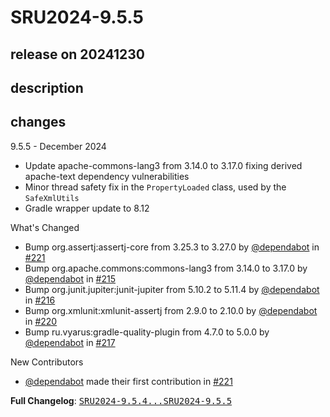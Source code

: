 # SRU2024-9.5.5

## release on 20241230

## description

## changes

9.5.5 - December 2024

* Update apache-commons-lang3 from 3.14.0 to 3.17.0 fixing derived apache-text dependency vulnerabilities
* Minor thread safety fix in the <code>PropertyLoaded</code> class, used by the <code>SafeXmlUtils</code>
* Gradle wrapper update to 8.12

What's Changed

* Bump org.assertj:assertj-core from 3.25.3 to 3.27.0 by <a class="user-mention notranslate" data-hovercard-type="organization" data-hovercard-url="/orgs/dependabot/hovercard" data-octo-click="hovercard-link-click" data-octo-dimensions="link_type:self" href="https://github.com/dependabot">@dependabot</a> in <a class="issue-link js-issue-link" data-error-text="Failed to load title" data-id="2760953745" data-permission-text="Title is private" data-url="https://github.com/prowide/prowide-core/issues/221" data-hovercard-type="pull_request" data-hovercard-url="/prowide/prowide-core/pull/221/hovercard" href="https://github.com/prowide/prowide-core/pull/221">#221</a>
* Bump org.apache.commons:commons-lang3 from 3.14.0 to 3.17.0 by <a class="user-mention notranslate" data-hovercard-type="organization" data-hovercard-url="/orgs/dependabot/hovercard" data-octo-click="hovercard-link-click" data-octo-dimensions="link_type:self" href="https://github.com/dependabot">@dependabot</a> in <a class="issue-link js-issue-link" data-error-text="Failed to load title" data-id="2760911589" data-permission-text="Title is private" data-url="https://github.com/prowide/prowide-core/issues/215" data-hovercard-type="pull_request" data-hovercard-url="/prowide/prowide-core/pull/215/hovercard" href="https://github.com/prowide/prowide-core/pull/215">#215</a>
* Bump org.junit.jupiter:junit-jupiter from 5.10.2 to 5.11.4 by <a class="user-mention notranslate" data-hovercard-type="organization" data-hovercard-url="/orgs/dependabot/hovercard" data-octo-click="hovercard-link-click" data-octo-dimensions="link_type:self" href="https://github.com/dependabot">@dependabot</a> in <a class="issue-link js-issue-link" data-error-text="Failed to load title" data-id="2760911678" data-permission-text="Title is private" data-url="https://github.com/prowide/prowide-core/issues/216" data-hovercard-type="pull_request" data-hovercard-url="/prowide/prowide-core/pull/216/hovercard" href="https://github.com/prowide/prowide-core/pull/216">#216</a>
* Bump org.xmlunit:xmlunit-assertj from 2.9.0 to 2.10.0 by <a class="user-mention notranslate" data-hovercard-type="organization" data-hovercard-url="/orgs/dependabot/hovercard" data-octo-click="hovercard-link-click" data-octo-dimensions="link_type:self" href="https://github.com/dependabot">@dependabot</a> in <a class="issue-link js-issue-link" data-error-text="Failed to load title" data-id="2760953717" data-permission-text="Title is private" data-url="https://github.com/prowide/prowide-core/issues/220" data-hovercard-type="pull_request" data-hovercard-url="/prowide/prowide-core/pull/220/hovercard" href="https://github.com/prowide/prowide-core/pull/220">#220</a>
* Bump ru.vyarus:gradle-quality-plugin from 4.7.0 to 5.0.0 by <a class="user-mention notranslate" data-hovercard-type="organization" data-hovercard-url="/orgs/dependabot/hovercard" data-octo-click="hovercard-link-click" data-octo-dimensions="link_type:self" href="https://github.com/dependabot">@dependabot</a> in <a class="issue-link js-issue-link" data-error-text="Failed to load title" data-id="2760911707" data-permission-text="Title is private" data-url="https://github.com/prowide/prowide-core/issues/217" data-hovercard-type="pull_request" data-hovercard-url="/prowide/prowide-core/pull/217/hovercard" href="https://github.com/prowide/prowide-core/pull/217">#217</a>

New Contributors

* <a class="user-mention notranslate" data-hovercard-type="organization" data-hovercard-url="/orgs/dependabot/hovercard" data-octo-click="hovercard-link-click" data-octo-dimensions="link_type:self" href="https://github.com/dependabot">@dependabot</a> made their first contribution in <a class="issue-link js-issue-link" data-error-text="Failed to load title" data-id="2760953745" data-permission-text="Title is private" data-url="https://github.com/prowide/prowide-core/issues/221" data-hovercard-type="pull_request" data-hovercard-url="/prowide/prowide-core/pull/221/hovercard" href="https://github.com/prowide/prowide-core/pull/221">#221</a>

<strong>Full Changelog</strong>: <a class="commit-link" href="https://github.com/prowide/prowide-core/compare/SRU2024-9.5.4...SRU2024-9.5.5"><tt>SRU2024-9.5.4...SRU2024-9.5.5</tt></a>

